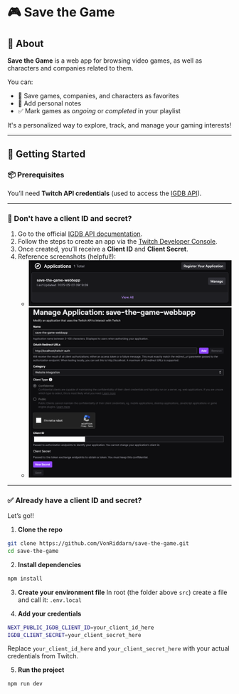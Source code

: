 # 🎮 Save the Game

## 🧠 About

**Save the Game** is a web app for browsing video games, as well as characters and companies related to them.

You can:

-   🔖 Save games, companies, and characters as favorites
-   📝 Add personal notes
-   ✅ Mark games as _ongoing_ or _completed_ in your playlist

It's a personalized way to explore, track, and manage your gaming interests!

---

## 🚀 Getting Started

### 📦 Prerequisites

You’ll need **Twitch API credentials** (used to access the [IGDB API](https://api-docs.igdb.com)).

---

### 🔑 Don't have a client ID and secret?

1. Go to the official [IGDB API documentation](https://api-docs.igdb.com/#account-creation).
2. Follow the steps to create an app via the [Twitch Developer Console](https://dev.twitch.tv/console/apps).
3. Once created, you’ll receive a **Client ID** and **Client Secret**.
4. Reference screenshots (helpful!):
    - ![Twitch App Creation - Step 1](/repo/images/twitch-1.png)
    - ![Twitch App Creation - Step 2](/repo/images/twitch-2.png)

---

### ✅ Already have a client ID and secret?

Let’s go!!

1. **Clone the repo**

```bash
git clone https://github.com/VonRiddarn/save-the-game.git
cd save-the-game
```

2. **Install dependencies**

```bash
npm install
```

3. **Create your environment file**
   In root (the folder above `src`) create a file and call it: `.env.local`

4. **Add your credentials**

```bash
NEXT_PUBLIC_IGDB_CLIENT_ID=your_client_id_here
IGDB_CLIENT_SECRET=your_client_secret_here
```

Replace `your_client_id_here` and `your_client_secret_here` with your actual credentials from Twitch.

5. **Run the project**

```bash
npm run dev
```
